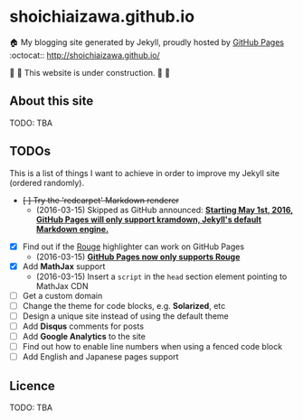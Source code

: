 shoichiaizawa.github.io
=======================

:house: My blogging site generated by Jekyll, proudly hosted by [GitHub
Pages](https://pages.github.com/) :octocat:: http://shoichiaizawa.github.io/

:construction: :construction_worker: This website is under construction.
:construction_worker: :construction:

About this site
---------------

TODO: TBA

TODOs
-----

This is a list of things I want to achieve in order to improve my Jekyll site
(ordered randomly).

- ~~[ ] Try the 'redcarpet' Markdown renderer~~
    - (2016-03-15) Skipped as GitHub announced: [**Starting May 1st, 2016, GitHub Pages will only support kramdown, Jekyll's default Markdown engine.**](https://github.com/blog/2100-github-pages-now-faster-and-simpler-with-jekyll-3-0)
- [x] Find out if the [Rouge](https://github.com/jneen/rouge) highlighter can work on GitHub Pages
    - (2016-03-15) [**GitHub Pages now only supports Rouge**](https://github.com/blog/2100-github-pages-now-faster-and-simpler-with-jekyll-3-0)
- [x] Add **MathJax** support
    - (2016-03-15) Insert a `script` in the `head` section element pointing to MathJax CDN
- [ ] Get a custom domain
- [ ] Change the theme for code blocks, e.g. **Solarized**, etc
- [ ] Design a unique site instead of using the default theme
- [ ] Add **Disqus** comments for posts
- [ ] Add **Google Analytics** to the site
- [ ] Find out how to enable line numbers when using a fenced code block
- [ ] Add English and Japanese pages support

Licence
-------

TODO: TBA

